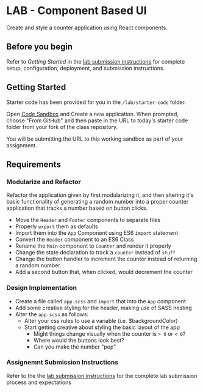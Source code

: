 # LAB - Component Based UI

Create and style a counter application using React components.

## Before you begin
Refer to *Getting Started*  in the [lab submission instructions](../../../reference/submission-instructions/labs/README.md) for complete setup, configuration, deployment, and submission instructions.

## Getting Started

Starter code has been provided for you in the `/lab/starter-code` folder. 

Open [Code Sandbox](http://codesandbox.io) and Create a new application. When prompted, choose "From GitHub" and then paste in the URL to today's starter code folder from your fork of the class repository.

You will be submitting the URL to this working sandbox as part of your assignment.


## Requirements

### Modularize and Refactor

Refactor the application given by first modularizing it, and then altering it's basic functionality of generating a random number into a proper counter application that tracks a number based on button clicks.

* Move the `Header` and `Footer` components to separate files
* Properly `export` them as defaults
* Import them into the `App` Component using ES6 `import` statement
* Convert the `Header` component to an ES6 Class
* Rename the `Main` component to `Counter` and render it properly
* Change the state declaration to track a `counter` instead of `stuff`
* Change the button handler to increment the counter instead of returning a random number.
* Add a second button that, when clicked, would decrement the counter

### Design Implementation
* Create a file called `app.scss` and `import` that into the `App` component
* Add some creative styling for the header, making use of SASS nesting
* Alter the `app.scss` as follows:
  * Alter your css rules to use a variable (i.e. $backgroundColor)
  * Start getting creative about styling the basic layout of the app
    * Might things change visually when the counter is `> 0` or `< 0`?
    * Where would the buttons look best?
    * Can you make the number "pop"

### Assignemnt Submission Instructions
Refer to the the [lab submission instructions](../../../reference/submission-instructions/labs/README.md) for the complete lab submission process and expectations
